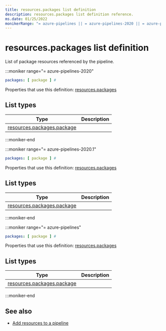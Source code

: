 ```yaml
---
title: resources.packages list definition
description: resources.packages list definition reference.
ms.date: 01/25/2022
monikerRange: "= azure-pipelines || = azure-pipelines-2020 || = azure-pipelines-2020.1"
---
```


# resources.packages list definition


List of package resources referenced by the pipeline.


:::moniker range="= azure-pipelines-2020"

<!-- :::api-definition signature="packageResources[packageResource]" version="azure-pipelines-2020"::: -->

```yaml
packages: [ package ] # 
```


Properties that use this definition: [resources.packages](resources.md)

## List types

| Type     | Description |
|----------|-------------|
| [resources.packages.package](resources-packages-package.md) |  |

<!-- :::api-definition-end::: -->

:::moniker-end

:::moniker range="= azure-pipelines-2020.1"

<!-- :::api-definition signature="packageResources[packageResource]" version="azure-pipelines-2020.1"::: -->

```yaml
packages: [ package ] # 
```


Properties that use this definition: [resources.packages](resources.md)

## List types

| Type     | Description |
|----------|-------------|
| [resources.packages.package](resources-packages-package.md) |  |

<!-- :::api-definition-end::: -->

:::moniker-end

:::moniker range="= azure-pipelines"

<!-- :::api-definition signature="packageResources[packageResource]" version="azure-pipelines"::: -->

```yaml
packages: [ package ] # 
```


Properties that use this definition: [resources.packages](resources.md)

## List types

| Type     | Description |
|----------|-------------|
| [resources.packages.package](resources-packages-package.md) |  |

<!-- :::api-definition-end::: -->

:::moniker-end


<!-- Remarks -->


<!-- Examples -->


## See also

- [Add resources to a pipeline](/azure/devops/pipelines/process/resources)

